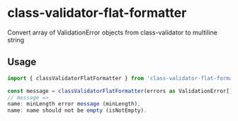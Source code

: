 # class-validator-flat-formatter

Convert array of ValidationError objects from class-validator to multiline string

## Usage

```ts
import { classValidatorFlatFormatter } from 'class-validator-flat-formatter';

const message = classValidatorFlatFormatter(errors as ValidationError[]);
// message =>
name: minLength error message (minLength),
name: name should not be empty (isNotEmpty).
```
